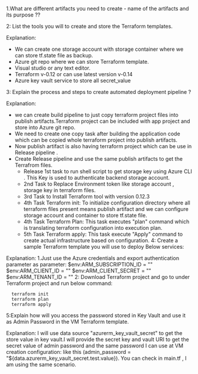 1.What are different artifacts you need to create - name of the artifacts and its purpose ??



2: List the tools you will to create and store the Terraform templates.

Explanation:
- We can create one storage account with storage container where we can store tf.state file as backup.
- Azure git repo where we can store Terraform template.
- Visual studio or any text editor.
- Terraform v-0.12 or can use latest  version v-0.14
- Azure key vault service to store all secret_value



3: Explain the process and steps to create automated deployment pipeline ?

Explanation:
- we can create build pipeline to just copy terraform project files into publish artifacts.Terraform project can be included with app project
and store into Azure git repo.
- We need to create one copy task after building the application code which can be copied whole terraform project into publish artifacts.
- Now publish artifact is also having terraform project which can be use in Release pipeline .
- Create Release pipeline and use the same publish artifacts to get the Terrafrom files.
    - Release 1st task to run shell script to get storage key using Azure CLI . This Key is used to authenticate
        backend storage account.
    - 2nd Task to Replace Environment token like storage account , storage key in terraform files.
    - 3rd Task to Install Terraform tool with version 0.12.3
    - 4th Task Terraform init: To initialize configuration directory where all terraform files present means publish artifact
      and we can configure storage account and container to store tf.state file.
    - 4th Task Terraform Plan: This task executes "plan" command which is translating terraform configuration into execution plan.
    - 5th Task Terraform apply: This task execute "Apply" command to create actual infrastructure based on configuration.
 4: Create a sample Terraform template you will use to deploy Below services:

 Explanation:
  1.Just use the Azure credentials and  export authentication parameter as parameter:
   $env:ARM_SUBSCRIPTION_ID = ""
   $env:ARM_CLIENT_ID = ""
   $env:ARM_CLIENT_SECRET = ""
   $env:ARM_TENANT_ID = ""
  2: Download Terraform project and go to under Terraform project and run below command:

      terraform init
      terraform plan
      terraform apply
5:Explain how will you access the password stored in Key Vault and use it as Admin Password in the VM
Terraform template.

Explanation:
I will use data source "azurerm_key_vault_secret" to get the store value in key vault.I will provide the secret key and vault URI
to get the secret value of admin password and the same password I can use at VM creation configuration:
like this (admin_password      = "${data.azurerm_key_vault_secret.test.value}).
You can check in main.tf , I am using the same scenario.
